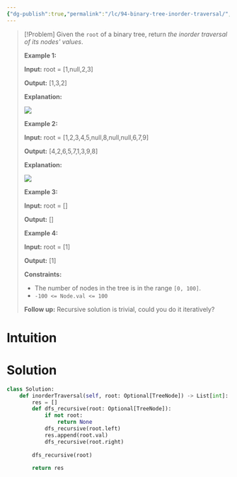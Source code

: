 ```yaml
---
{"dg-publish":true,"permalink":"/lc/94-binary-tree-inorder-traversal/","tags":["stack","tree","dfs","binaryTree"]}
---
```


> [!Problem]
> Given the `root` of a binary tree, return _the inorder traversal of its nodes' values_.
> 
> **Example 1:**
> 
> **Input:** root = [1,null,2,3]
> 
> **Output:** [1,3,2]
> 
> **Explanation:**
> 
> ![](https://assets.leetcode.com/uploads/2024/08/29/screenshot-2024-08-29-202743.png)
> 
> **Example 2:**
> 
> **Input:** root = [1,2,3,4,5,null,8,null,null,6,7,9]
> 
> **Output:** [4,2,6,5,7,1,3,9,8]
> 
> **Explanation:**
> 
> ![](https://assets.leetcode.com/uploads/2024/08/29/tree_2.png)
> 
> **Example 3:**
> 
> **Input:** root = []
> 
> **Output:** []
> 
> **Example 4:**
> 
> **Input:** root = [1]
> 
> **Output:** [1]
> 
> **Constraints:**
> 
> - The number of nodes in the tree is in the range `[0, 100]`.
> - `-100 <= Node.val <= 100`
> 
> **Follow up:** Recursive solution is trivial, could you do it iteratively?


# Intuition

# Solution
```python
class Solution:
    def inorderTraversal(self, root: Optional[TreeNode]) -> List[int]:
        res = []
        def dfs_recursive(root: Optional[TreeNode]):
            if not root:
                return None
            dfs_recursive(root.left)
            res.append(root.val)
            dfs_recursive(root.right)
        
        dfs_recursive(root)
        
        return res
```